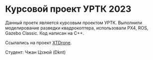 # Курсовой проект УРТК 2023

Данный проетк является курсовым проектом УРТК. Выполнили моделирование разведки квадрокоптера, использовали PX4, ROS, Gazebo Classic. Код написан на C++.

Ссылались на проект [XTDrone](https://github.com/robin-shaun/XTDrone).

Студент: Чжан Цзэюй (Dknt)
